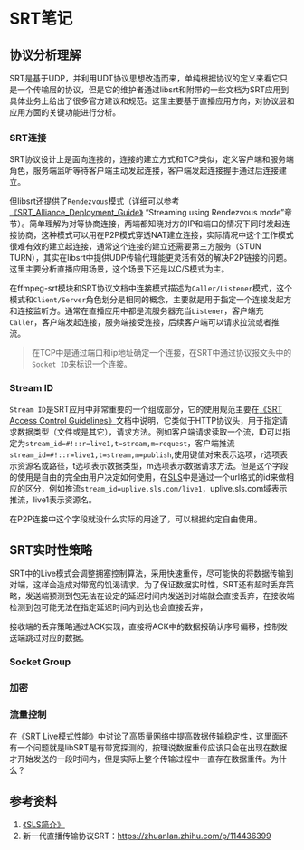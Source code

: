 # SRT笔记

## 协议分析理解

SRT是基于UDP，并利用UDT协议思想改造而来，单纯根据协议的定义来看它只是一个传输层的协议，但是它的维护者通过libsrt和附带的一些文档为SRT应用到具体业务上给出了很多官方建议和规范。这里主要基于直播应用方向，对协议层和应用方面的关键功能进行分析。

### SRT连接

SRT协议设计上是面向连接的，连接的建立方式和TCP类似，定义客户端和服务端角色，服务端监听等待客户端主动发起连接，客户端发起连接握手通过后连接建立。

但libsrt还提供了`Rendezvous`模式（详细可以参考[《SRT_Alliance_Deployment_Guide》](resource/SRT_Alliance_Deployment_Guide_v1.3_2019_05_22.pdf) “Streaming using Rendezvous mode”章节）。简单理解为对等协商连接，两端都知晓对方的IP和端口的情况下同时发起连接协商，这种模式可以用在P2P模式穿透NAT建立连接，实际情况中这个工作模式很难有效的建立起连接，通常这个连接的建立还需要第三方服务（STUN TURN），其实在libsrt中提供UDP传输代理能更灵活有效的解决P2P链接的问题。这里主要分析直播应用场景，这个场景下还是以C/S模式为主。

在ffmpeg-srt模块和SRT协议文档中连接模式描述为`Caller/Listener`模式，这个模式和`Client/Server`角色划分是相同的概念，主要就是用于指定一个连接发起方和连接监听方。通常在直播应用中都是流服务器充当`Listener`，客户端充`Caller`，客户端发起连接，服务端接受连接，后续客户端可以请求拉流或者推流。

>在TCP中是通过端口和ip地址确定一个连接，在SRT中通过协议报文头中的`Socket ID`来标识一个连接。

### Stream ID

`Stream ID`是SRT应用中非常重要的一个组成部分，它的使用规范主要在[《SRT Access Control Guidelines》](libsrt/access_control.md)文档中说明，它类似于HTTP协议头，用于指定请求数据类型（文件或是其它），请求方法。例如客户端请求读取一个流，ID可以指定为`stream_id=#!::r=live1,t=stream,m=request`，客户端推流`stream_id=#!::r=live1,t=stream,m=publish`,使用键值对来表示选项，r选项表示资源名或路径，t选项表示数据类型，m选项表示数据请求方法。但是这个字段的使用是自由的完全由用户决定如何使用，在[SLS](sls/sls_overview.md)中是通过一个url格式的id来做相应的区分，例如推流`stream_id=uplive.sls.com/live1`，uplive.sls.com域表示推流，live1表示资源名。

在P2P连接中这个字段就没什么实际的用途了，可以根据约定自由使用。

## SRT实时性策略

SRT中的Live模式会调整拥塞控制算法，采用快速重传，尽可能快的将数据传输到对端，这样会造成对带宽的饥渴请求。为了保证数据实时性，SRT还有超时丢弃策略，发送端预测到包无法在设定的延迟时间内发送到对端就会直接丢弃，在接收端检测到包可能无法在指定延迟时间内到达也会直接丢弃，

接收端的丢弃策略通过ACK实现，直接将ACK中的数据报确认序号偏移，控制发送端跳过对应的数据。

### Socket Group

### 加密

### 流量控制

在[《SRT Live模式性能》](srt_live_perfomance.md)中讨论了高质量网络中提高数据传输稳定性，这里面还有一个问题就是libSRT是有带宽探测的，按理说数据重传应该只会在出现在数据才开始发送的一段时间内，但是实际上整个传输过程中一直存在数据重传。为什么？

## 参考资料

1. [《SLS简介》](sls/sls_overview.md)
2. 新一代直播传输协议SRT：<https://zhuanlan.zhihu.com/p/114436399>
